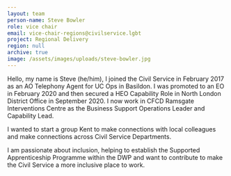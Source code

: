 ```yaml
---
layout: team
person-name: Steve Bowler
role: vice chair
email: vice-chair-regions@civilservice.lgbt
project: Regional Delivery
region: null
archive: true
image: /assets/images/uploads/steve-bowler.jpg
---
```

Hello, my name is Steve (he/him), I joined the Civil Service in February 2017 as an AO Telephony Agent for UC Ops in Basildon. I was promoted to an EO in February 2020 and then secured a HEO Capability Role in North London District Office in September 2020. I now work in CFCD Ramsgate Interventions Centre as the Business Support Operations Leader and Capability Lead.

I wanted to start a group Kent to make connections with local colleagues and make connections across Civil Service Departments.

I am passionate about inclusion, helping to establish the Supported Apprenticeship Programme within the DWP and want to contribute to make the Civil Service a more inclusive place to work.
